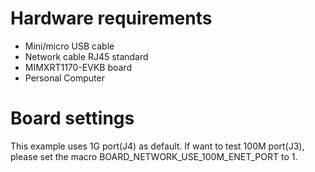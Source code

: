 Hardware requirements
===================
- Mini/micro USB cable
- Network cable RJ45 standard
- MIMXRT1170-EVKB board
- Personal Computer

Board settings
============
This example uses 1G port(J4) as default. If want to test 100M port(J3), please set the macro BOARD_NETWORK_USE_100M_ENET_PORT to 1.

